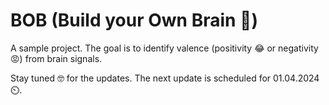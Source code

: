 # BOB (Build your Own Brain 🧠)
A sample project.
The goal is to identify valence (positivity 😂 or negativity 😡) from brain signals.

Stay tuned 🤓 for the updates. The next update is scheduled for 01.04.2024 ⏲️.
